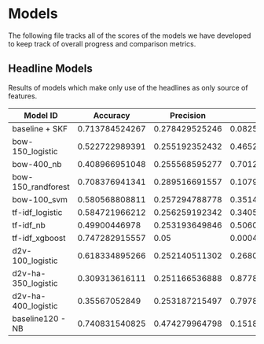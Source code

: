 # Models
The following file tracks all of the scores of the models we have developed to
keep track of overall progress and comparison metrics.

## Headline Models
Results of models which make only use of the headlines as only source of features.

| Model ID | Accuracy | Precision | Recall | F-Measure | AUC | Kappa |
|---|---|---|---|---|---|---|
| baseline + SKF | 0.713784524267 | 0.278429525246 | 0.0825529253859 | 0.124473675441 | 0.504579528246 | 0.0119567655317 |
| bow-150_logistic | 0.522722989391 | 0.255192352432 | 0.46522399673 | 0.329347956167 | 0.503685863412 | 0.00579905315566 |
| bow-400_nb | 0.408966951048 | 0.255568595277 | 0.701283782121 | 0.373977212484 | 0.506139352906 | 0.00786738663522 |
| bow-150_randforest |  0.708376941341 | 0.289516691557 | 0.107992866431 | 0.156997070394 | 0.509432017326 | 0.023748340987 |
| bow-100_svm | 0.580568808811 | 0.257294788778 | 0.351475974012 | 0.2963501091 | 0.504782150238 | 0.00845130443018 |
| tf-idf_logistic | 0.584721966212 | 0.256259192342 | 0.340560329397 | 0.292241731746 | 0.503818144572 | 0.00671014822057 |
| tf-idf_nb | 0.49900446978 | 0.253193649846 | 0.506063211916 | 0.337345810069 | 0.501326708945 | 0.0020879979075 |
| tf-idf_xgboost | 0.747282915557 | 0.05 | 0.000453629032258 | 0.000898194538251 | 0.499770854596 | -0.000682870082544 |
| d2v-100_logistic | 0.618334895266 | 0.252140511302 | 0.268077300557 | 0.241283056113 | 0.5020050895 | 0.00362348655432 |
| d2v-ha-350_logistic | 0.309313616111 | 0.251166536888 | 0.877830655766 | 0.390145954253 | 0.497927487131 | -0.00240277582113 |
| d2v-ha-400_logistic | 0.35567052849 | 0.253187215497 | 0.797887360374 | 0.383366038077 | 0.502031326373 | 0.00252164096002 |
| baseline120 - NB | 0.740831540825 | 0.474279964798 | 0.151852330576 | 0.225827398741 | 0.547778460535 | 0.121191305197 |
